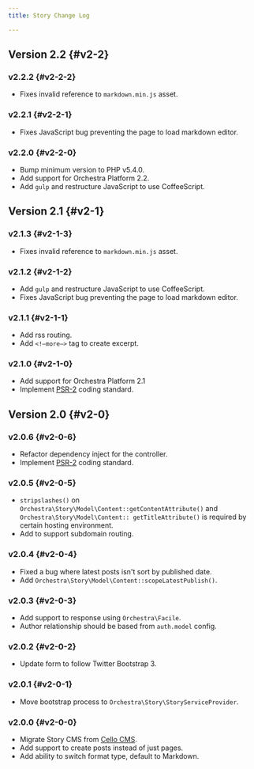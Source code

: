 ```yaml
---
title: Story Change Log

---
```


## Version 2.2 {#v2-2}

### v2.2.2 {#v2-2-2}

* Fixes invalid reference to `markdown.min.js` asset.

### v2.2.1 {#v2-2-1}

* Fixes JavaScript bug preventing the page to load markdown editor.

### v2.2.0 {#v2-2-0}

* Bump minimum version to PHP v5.4.0.
* Add support for Orchestra Platform 2.2.
* Add `gulp` and restructure JavaScript to use CoffeeScript.

## Version 2.1 {#v2-1}

### v2.1.3 {#v2-1-3}

* Fixes invalid reference to `markdown.min.js` asset.

### v2.1.2 {#v2-1-2}

* Add `gulp` and restructure JavaScript to use CoffeeScript.
* Fixes JavaScript bug preventing the page to load markdown editor.

### v2.1.1 {#v2-1-1}

* Add rss routing.
* Add `<!—more—>` tag to create excerpt.

### v2.1.0 {#v2-1-0}

* Add support for Orchestra Platform 2.1
* Implement [PSR-2](https://github.com/php-fig/fig-standards/blob/master/accepted/PSR-2-coding-style-guide.md) coding standard.

## Version 2.0 {#v2-0}

### v2.0.6 {#v2-0-6}

* Refactor dependency inject for the controller.
* Implement [PSR-2](https://github.com/php-fig/fig-standards/blob/master/accepted/PSR-2-coding-style-guide.md) coding standard.

### v2.0.5 {#v2-0-5}

* `stripslashes()` on `Orchestra\Story\Model\Content::getContentAttribute()` and `Orchestra\Story\Model\Content:: getTitleAttribute()` is required by certain hosting environment.
* Add to support subdomain routing.

### v2.0.4 {#v2-0-4}

* Fixed a bug where latest posts isn't sort by published date.
* Add `Orchestra\Story\Model\Content::scopeLatestPublish()`.

### v2.0.3 {#v2-0-3}

* Add support to response using `Orchestra\Facile`.
* Author relationship should be based from `auth.model` config.

### v2.0.2 {#v2-0-2}

* Update form to follow Twitter Bootstrap 3.

### v2.0.1 {#v2-0-1}

* Move bootstrap process to `Orchestra\Story\StoryServiceProvider`.

### v2.0.0 {#v2-0-0}

* Migrate Story CMS from [Cello CMS](https://github.com/orchestral/cello).
* Add support to create posts instead of just pages.
* Add ability to switch format type, default to Markdown.
